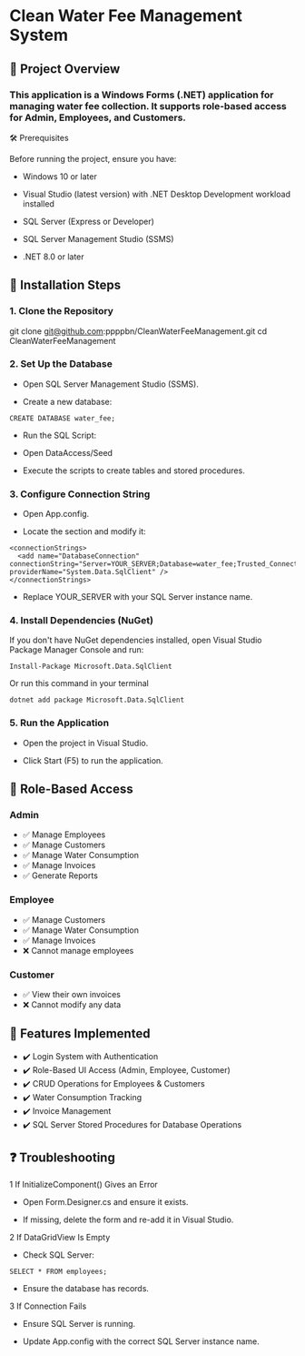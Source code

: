 ﻿# Clean Water Fee Management System

## 📌 Project Overview

### This application is a Windows Forms (.NET) application for managing water fee collection. It supports role-based access for Admin, Employees, and Customers.

🛠️ Prerequisites

Before running the project, ensure you have:

- Windows 10 or later

- Visual Studio (latest version) with .NET Desktop Development workload installed

- SQL Server (Express or Developer)

- SQL Server Management Studio (SSMS)

- .NET 8.0 or later

## 🚀 Installation Steps

### 1. Clone the Repository

 git clone git@github.com:ppppbn/CleanWaterFeeManagement.git
 cd CleanWaterFeeManagement

### 2. Set Up the Database

- Open SQL Server Management Studio (SSMS).

- Create a new database:

```
CREATE DATABASE water_fee;
```

- Run the SQL Script:

+ Open DataAccess/Seed

+ Execute the scripts to create tables and stored procedures.

### 3. Configure Connection String

- Open App.config.

- Locate the <connectionStrings> section and modify it:

```
<connectionStrings>
  <add name="DatabaseConnection" connectionString="Server=YOUR_SERVER;Database=water_fee;Trusted_Connection=True;TrustServerCertificate=True;" providerName="System.Data.SqlClient" />
</connectionStrings>
```

- Replace YOUR_SERVER with your SQL Server instance name.

### 4. Install Dependencies (NuGet)

If you don't have NuGet dependencies installed, open Visual Studio Package Manager Console and run:

```Install-Package Microsoft.Data.SqlClient```

Or run this command in your terminal

```
dotnet add package Microsoft.Data.SqlClient
```

### 5. Run the Application

- Open the project in Visual Studio.

- Click Start (F5) to run the application.

## 📖 Role-Based Access

### Admin

- ✅ Manage Employees
- ✅ Manage Customers
- ✅ Manage Water Consumption
- ✅ Manage Invoices
- ✅ Generate Reports

### Employee

- ✅ Manage Customers
- ✅ Manage Water Consumption
- ✅ Manage Invoices
- ❌ Cannot manage employees

### Customer

- ✅ View their own invoices
- ❌ Cannot modify any data

## 📌 Features Implemented

- ✔️ Login System with Authentication
- ✔️ Role-Based UI Access (Admin, Employee, Customer)
- ✔️ CRUD Operations for Employees & Customers
- ✔️ Water Consumption Tracking
- ✔️ Invoice Management
- ✔️ SQL Server Stored Procedures for Database Operations

## ❓ Troubleshooting

1️ If InitializeComponent() Gives an Error

- Open Form.Designer.cs and ensure it exists.

- If missing, delete the form and re-add it in Visual Studio.

2️ If DataGridView Is Empty

- Check SQL Server:

```SELECT * FROM employees;```

- Ensure the database has records.

3️ If Connection Fails

- Ensure SQL Server is running.

- Update App.config with the correct SQL Server instance name.